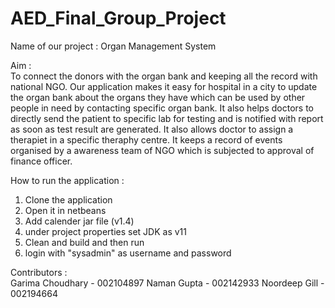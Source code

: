 # AED_Final_Group_Project

Name of our project : Organ Management System

Aim : <br>
To connect the donors with the organ bank and keeping all the record with national NGO. Our application makes it easy for hospital in a city to update the organ bank about the organs they have which can be used by other people in need by contacting specific organ bank. It also helps doctors to directly send the patient to specific lab for testing and is notified with report as soon as test result are generated. It also allows doctor to assign a therapiet in a specific theraphy centre. It keeps a record of events organised by a awareness team of NGO which is subjected to approval of finance officer. 

How to run the application :

1) Clone the application
2) Open it in netbeans 
3) Add calender jar file (v1.4) 
4) under project properties set JDK as v11
5) Clean and build and then run
6) login with "sysadmin" as username and password

Contributors : <br>
Garima Choudhary - 002104897 
Naman Gupta - 002142933
Noordeep Gill - 002194664 

